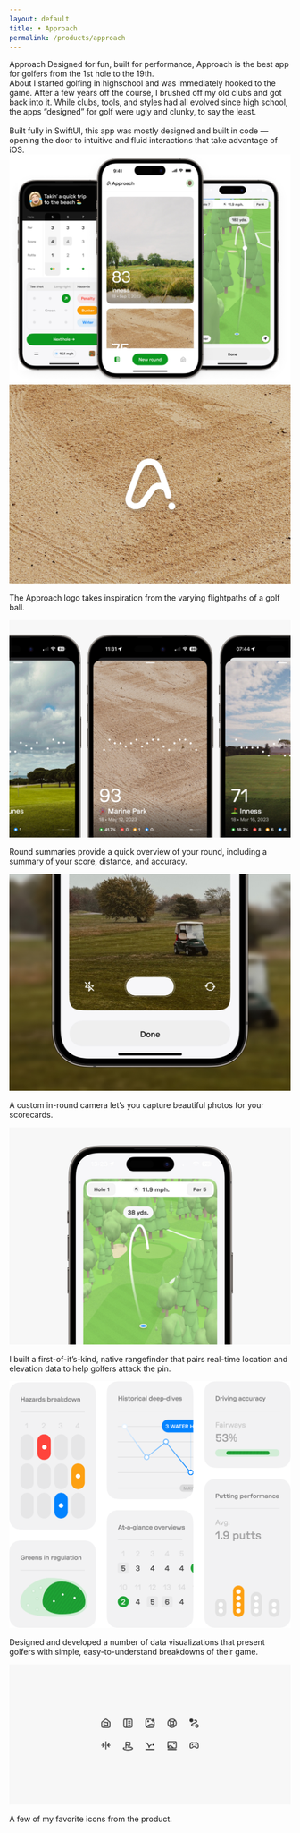 ```yaml
---
layout: default 
title: • Approach
permalink: /products/approach
---
```


 <div class="col-8">
        <span class="title">Approach</span>
        <span class="subtitle">Designed for fun, built for performance, Approach is the best app for golfers from the 1st hole to the 19th.</span> 
    </div>
    
<section>
    <div class="col-8">
    <span class="title">About</span>
    <span class="subtitle">I started golfing in highschool and was immediately hooked to the game. After a few years off the course, I brushed off my old clubs and got back into it. While clubs, tools, and styles had all evolved since high school, the apps “designed” for golf were ugly and clunky, to say the least.
        <br><br>
        Built fully in SwiftUI, this app was mostly designed and built in code — opening the door to intuitive and fluid interactions that take advantage of iOS.</span>
    </div>
</section>

<section>
    <img src="/img/products/approach/01.png"> 
</section>
<section>
    <img src="/img/products/approach/02@2x.jpg">
    <p class="caption">The Approach logo takes inspiration from the varying flightpaths of a golf ball.</p>
</section>
<section>
    <img src="/img/products/approach/03@2x.jpg">
    <p class="caption">Round summaries provide a quick overview of your round, including a summary of your score, distance, and accuracy.</p>
</section>	
<section>
    <img src="/img/products/approach/07@2x.jpg">
    <p class="caption">A custom in-round camera let’s you capture beautiful photos for your scorecards.</p>
</section>	
<section>
    <img src="/img/products/approach/04@2x.jpg">
    <p class="caption">I built a first-of-it’s-kind, native rangefinder that pairs real-time location and elevation data to help golfers attack the pin.</p>	
</section>
<section>
    <img src="/img/products/approach/05@2x.png">
    <p class="caption">Designed and developed a number of data visualizations that present golfers with simple, easy-to-understand breakdowns of their game.</p>
</section>
<section>
    <img src="/img/products/approach/06@2x.jpg">
    <p class="caption">A few of my favorite icons from the product.</p>
</section>